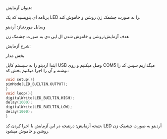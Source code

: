 عنوان آزمایش:

برنامه ای بنویسید که یک LED را به صورت چشمک زن روشن و خاموش کند.

وسایل موردنیاز:
 آردینو

هدف آزمایش:روشن و خاموش شدن ال ایی دی به صورت چشمک زن

شرح آزمایش:

بخش مدار

ابتدا آردینو را به سیستم کابل USB وصل میکنیم و روی COM5 میگذاریم سپس کد را نوشته و آن را اجرا میکنیم
بخش کد:


```cpp
void setup(){
pinMode(LED_BUILTIN,OUTPUT);
}
void loop(){
digitalWrite(LED_BUILTIN,HIGH);
delay(1000);
digitalWrite(LED_BUILTIN,LOW);
delay(1000);
}
```
نتیجه آزمایش:
درنتیجه در این آزمایش با اجرا کردن کد، LED آردینو به صورت چشمک زن روشن و خاموش میشود.